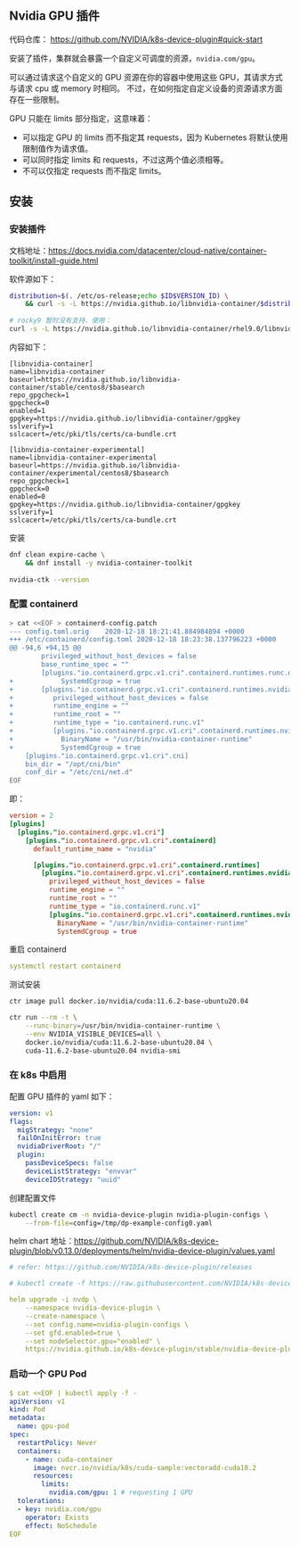 ## Nvidia GPU 插件

代码仓库： <https://github.com/NVIDIA/k8s-device-plugin#quick-start>

安装了插件，集群就会暴露一个自定义可调度的资源，`nvidia.com/gpu`。

可以通过请求这个自定义的 GPU 资源在你的容器中使用这些 GPU，其请求方式与请求 cpu 或 memory 时相同。 不过，在如何指定自定义设备的资源请求方面存在一些限制。

GPU 只能在 limits 部分指定，这意味着：

- 可以指定 GPU 的 limits 而不指定其 requests，因为 Kubernetes 将默认使用限制值作为请求值。
- 可以同时指定 limits 和 requests，不过这两个值必须相等。
- 不可以仅指定 requests 而不指定 limits。

## 安装

### 安装插件

文档地址：<https://docs.nvidia.com/datacenter/cloud-native/container-toolkit/install-guide.html>

软件源如下：

```bash
distribution=$(. /etc/os-release;echo $ID$VERSION_ID) \
    && curl -s -L https://nvidia.github.io/libnvidia-container/$distribution/libnvidia-container.repo | tee /etc/yum.repos.d/nvidia-container-toolkit.repo
    
# rocky9 暂时没有支持，使用：
curl -s -L https://nvidia.github.io/libnvidia-container/rhel9.0/libnvidia-container.repo | tee /etc/yum.repos.d/nvidia-container-toolkit.repo
```

内容如下：

```plain
[libnvidia-container]
name=libnvidia-container
baseurl=https://nvidia.github.io/libnvidia-container/stable/centos8/$basearch
repo_gpgcheck=1
gpgcheck=0
enabled=1
gpgkey=https://nvidia.github.io/libnvidia-container/gpgkey
sslverify=1
sslcacert=/etc/pki/tls/certs/ca-bundle.crt

[libnvidia-container-experimental]
name=libnvidia-container-experimental
baseurl=https://nvidia.github.io/libnvidia-container/experimental/centos8/$basearch
repo_gpgcheck=1
gpgcheck=0
enabled=0
gpgkey=https://nvidia.github.io/libnvidia-container/gpgkey
sslverify=1
sslcacert=/etc/pki/tls/certs/ca-bundle.crt
```

安装

```bash
dnf clean expire-cache \
    && dnf install -y nvidia-container-toolkit
    
nvidia-ctk --version
```

### 配置 containerd

```bash
> cat <<EOF > containerd-config.patch
--- config.toml.orig    2020-12-18 18:21:41.884984894 +0000
+++ /etc/containerd/config.toml 2020-12-18 18:23:38.137796223 +0000
@@ -94,6 +94,15 @@
        privileged_without_host_devices = false
        base_runtime_spec = ""
        [plugins."io.containerd.grpc.v1.cri".containerd.runtimes.runc.options]
+            SystemdCgroup = true
+       [plugins."io.containerd.grpc.v1.cri".containerd.runtimes.nvidia]
+          privileged_without_host_devices = false
+          runtime_engine = ""
+          runtime_root = ""
+          runtime_type = "io.containerd.runc.v1"
+          [plugins."io.containerd.grpc.v1.cri".containerd.runtimes.nvidia.options]
+            BinaryName = "/usr/bin/nvidia-container-runtime"
+            SystemdCgroup = true
    [plugins."io.containerd.grpc.v1.cri".cni]
    bin_dir = "/opt/cni/bin"
    conf_dir = "/etc/cni/net.d"
EOF
```

即：

```toml
version = 2
[plugins]
  [plugins."io.containerd.grpc.v1.cri"]
    [plugins."io.containerd.grpc.v1.cri".containerd]
      default_runtime_name = "nvidia"

      [plugins."io.containerd.grpc.v1.cri".containerd.runtimes]
        [plugins."io.containerd.grpc.v1.cri".containerd.runtimes.nvidia]
          privileged_without_host_devices = false
          runtime_engine = ""
          runtime_root = ""
          runtime_type = "io.containerd.runc.v1"
          [plugins."io.containerd.grpc.v1.cri".containerd.runtimes.nvidia.options]
            BinaryName = "/usr/bin/nvidia-container-runtime"
            SystemdCgroup = true
```

重启 containerd

```yaml
systemctl restart containerd
```

测试安装

```bash
ctr image pull docker.io/nvidia/cuda:11.6.2-base-ubuntu20.04

ctr run --rm -t \
    --runc-binary=/usr/bin/nvidia-container-runtime \
    --env NVIDIA_VISIBLE_DEVICES=all \
    docker.io/nvidia/cuda:11.6.2-base-ubuntu20.04 \
    cuda-11.6.2-base-ubuntu20.04 nvidia-smi
```

### 在 k8s 中启用

配置 GPU 插件的 yaml 如下：

```yaml
version: v1
flags:
  migStrategy: "none"
  failOnInitError: true
  nvidiaDriverRoot: "/"
  plugin:
    passDeviceSpecs: false
    deviceListStrategy: "envvar"
    deviceIDStrategy: "uuid"
```

创建配置文件

```bash
kubectl create cm -n nvidia-device-plugin nvidia-plugin-configs \
    --from-file=config=/tmp/dp-example-config0.yaml
```

helm chart 地址：<https://github.com/NVIDIA/k8s-device-plugin/blob/v0.13.0/deployments/helm/nvidia-device-plugin/values.yaml>

```yaml
# refer: https://github.com/NVIDIA/k8s-device-plugin/releases

# kubectl create -f https://raw.githubusercontent.com/NVIDIA/k8s-device-plugin/v0.13.0/nvidia-device-plugin.yml

helm upgrade -i nvdp \
    --namespace nvidia-device-plugin \
    --create-namespace \
    --set config.name=nvidia-plugin-configs \
    --set gfd.enabled=true \
    --set nodeSelector.gpu="enabled" \
    https://nvidia.github.io/k8s-device-plugin/stable/nvidia-device-plugin-0.13.0.tgz 
```

### 启动一个 GPU Pod

```yaml
$ cat <<EOF | kubectl apply -f -
apiVersion: v1
kind: Pod
metadata:
  name: gpu-pod
spec:
  restartPolicy: Never
  containers:
    - name: cuda-container
      image: nvcr.io/nvidia/k8s/cuda-sample:vectoradd-cuda10.2
      resources:
        limits:
          nvidia.com/gpu: 1 # requesting 1 GPU
  tolerations:
  - key: nvidia.com/gpu
    operator: Exists
    effect: NoSchedule
EOF
```

